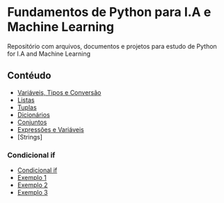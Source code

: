 # Fundamentos de Python para I.A e Machine Learning

Repositório com arquivos, documentos e projetos para estudo de Python for I.A and Machine Learning

## Contéudo

- [Variáveis, Tipos e Conversão](Tipos.ipynb)
- [Listas](Listas.ipynb)
- [Tuplas](Tuplas.ipynb)
- [Dicionários](Dicionarios.ipynb)
- [Conjuntos](Conjuntos.ipynb)
- [Expressões e Variáveis](Expressoes.ipynb)
- [Strings]

### Condicional if

- [Condicional if](Condicionalif.ipynb)
- [Exemplo 1](ExemploIf1.ipynb)
- [Exemplo 2](ExemploIf2.ipynb)
- [Exemplo 3](ExemploIf3.ipynb)




